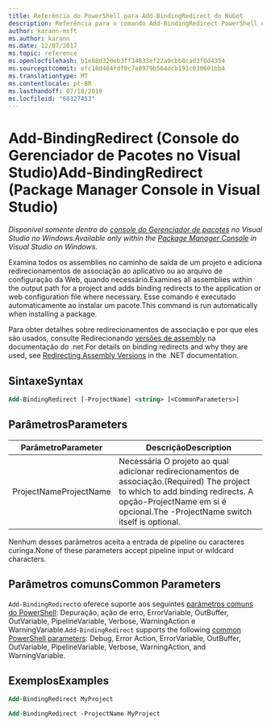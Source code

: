 ```yaml
---
title: Referência do PowerShell para Add-BindingRedirect do NuGet
description: Referência para o comando Add-BindingRedirect PowerShell no console do Gerenciador de pacotes NuGet no Visual Studio.
author: karann-msft
ms.author: karann
ms.date: 12/07/2017
ms.topic: reference
ms.openlocfilehash: b1e88d32deb3ff34833ef22a9cbb8cad3f0d4354
ms.sourcegitcommit: efc18d484fdf0c7a8979b564dcb191c030601bb4
ms.translationtype: MT
ms.contentlocale: pt-BR
ms.lasthandoff: 07/18/2019
ms.locfileid: "68327453"
---
```

# <a name="add-bindingredirect-package-manager-console-in-visual-studio"></a><span data-ttu-id="22c1a-103">Add-BindingRedirect (Console do Gerenciador de Pacotes no Visual Studio)</span><span class="sxs-lookup"><span data-stu-id="22c1a-103">Add-BindingRedirect (Package Manager Console in Visual Studio)</span></span>

<span data-ttu-id="22c1a-104">*Disponível somente dentro do [console do Gerenciador de pacotes](../../consume-packages/install-use-packages-powershell.md) no Visual Studio no Windows.*</span><span class="sxs-lookup"><span data-stu-id="22c1a-104">*Available only within the [Package Manager Console](../../consume-packages/install-use-packages-powershell.md) in Visual Studio on Windows.*</span></span>

<span data-ttu-id="22c1a-105">Examina todos os assemblies no caminho de saída de um projeto e adiciona redirecionamentos de associação ao aplicativo ou ao arquivo de configuração da Web, quando necessário.</span><span class="sxs-lookup"><span data-stu-id="22c1a-105">Examines all assemblies within the output path for a project and adds binding redirects to the application or web configuration file where necessary.</span></span> <span data-ttu-id="22c1a-106">Esse comando é executado automaticamente ao instalar um pacote.</span><span class="sxs-lookup"><span data-stu-id="22c1a-106">This command is run automatically when installing a package.</span></span>

<span data-ttu-id="22c1a-107">Para obter detalhes sobre redirecionamentos de associação e por que eles são usados, consulte Redirecionando [versões de assembly](/dotnet/framework/configure-apps/redirect-assembly-versions) na documentação do .net.</span><span class="sxs-lookup"><span data-stu-id="22c1a-107">For details on binding redirects and why they are used, see [Redirecting Assembly Versions](/dotnet/framework/configure-apps/redirect-assembly-versions) in the .NET documentation.</span></span>

## <a name="syntax"></a><span data-ttu-id="22c1a-108">Sintaxe</span><span class="sxs-lookup"><span data-stu-id="22c1a-108">Syntax</span></span>

```ps
Add-BindingRedirect [-ProjectName] <string> [<CommonParameters>]
```

## <a name="parameters"></a><span data-ttu-id="22c1a-109">Parâmetros</span><span class="sxs-lookup"><span data-stu-id="22c1a-109">Parameters</span></span>

| <span data-ttu-id="22c1a-110">Parâmetro</span><span class="sxs-lookup"><span data-stu-id="22c1a-110">Parameter</span></span> | <span data-ttu-id="22c1a-111">Descrição</span><span class="sxs-lookup"><span data-stu-id="22c1a-111">Description</span></span> |
| --- | --- |
| <span data-ttu-id="22c1a-112">ProjectName</span><span class="sxs-lookup"><span data-stu-id="22c1a-112">ProjectName</span></span> | <span data-ttu-id="22c1a-113">Necessária O projeto ao qual adicionar redirecionamentos de associação.</span><span class="sxs-lookup"><span data-stu-id="22c1a-113">(Required) The project to which to add binding redirects.</span></span> <span data-ttu-id="22c1a-114">A opção-ProjectName em si é opcional.</span><span class="sxs-lookup"><span data-stu-id="22c1a-114">The -ProjectName switch itself is optional.</span></span> |

<span data-ttu-id="22c1a-115">Nenhum desses parâmetros aceita a entrada de pipeline ou caracteres curinga.</span><span class="sxs-lookup"><span data-stu-id="22c1a-115">None of these parameters accept pipeline input or wildcard characters.</span></span>

## <a name="common-parameters"></a><span data-ttu-id="22c1a-116">Parâmetros comuns</span><span class="sxs-lookup"><span data-stu-id="22c1a-116">Common Parameters</span></span>

<span data-ttu-id="22c1a-117">`Add-BindingRedirect`o oferece suporte aos seguintes [parâmetros comuns do PowerShell](http://go.microsoft.com/fwlink/?LinkID=113216): Depuração, ação de erro, ErrorVariable, OutBuffer, OutVariable, PipelineVariable, Verbose, WarningAction e WarningVariable.</span><span class="sxs-lookup"><span data-stu-id="22c1a-117">`Add-BindingRedirect` supports the following [common PowerShell parameters](http://go.microsoft.com/fwlink/?LinkID=113216): Debug, Error Action, ErrorVariable, OutBuffer, OutVariable, PipelineVariable, Verbose, WarningAction, and WarningVariable.</span></span>

## <a name="examples"></a><span data-ttu-id="22c1a-118">Exemplos</span><span class="sxs-lookup"><span data-stu-id="22c1a-118">Examples</span></span>

```ps
Add-BindingRedirect MyProject

Add-BindingRedirect -ProjectName MyProject
```